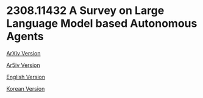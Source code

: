 # 2308.11432 A Survey on Large Language Model based Autonomous Agents

[ArXiv Version](https://arxiv.org/abs/2308.11432)

[Ar5iv Version](https://ar5iv.org/abs/2308.11432)

[English Version](https://raw.githack.com/kh-kim/arxiv-translator/master/papers/2308.11432/paper.en.html)

[Korean Version](https://raw.githack.com/kh-kim/arxiv-translator/master/papers/2308.11432/paper.ko.html)